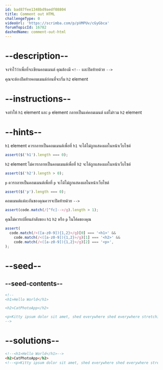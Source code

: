 ```yaml
---
id: bad87fee1348bd9aedf08804
title: Comment out HTML
challengeType: 0
videoUrl: 'https://scrimba.com/p/pVMPUv/cGyGbca'
forumTopicId: 16782
dashedName: comment-out-html
---
```


# --description--

จงจำไว้ว่าเพื่อที่จะเขียนคอมเมนต์ คุณต้องมี `<!--` และปิดท้ายด้วย `-->`

คุณจะต้องปิดท้ายคอมเมนต์ก่อนที่จะเริ่ม `h2` element

# --instructions--

จงทำให้ `h1` element และ `p` element กลายเป็นแค่คอมเมนต์ แต่ไม่รวม `h2` element

# --hints--

`h1` element ควรกลายเป็นคอมเมนต์เพื่อที่ `h1` จะได้ไม่ถูกแสดงผลในหน้าเว็บไซต์

```js
assert($('h1').length === 0);
```

`h2` element ไม่ควรกลายเป็นคอมเมนต์เพื่อที่ `h2` จะได้ถูกแสดงผลในหน้าเว็บไซต์

```js
assert($('h2').length > 0);
```

`p` ควรกลายเป็นคอมเมนต์เพื่อที่ `p` จะได้ไม่ถูกแสดงผลในหน้าเว็บไซต์

```js
assert($('p').length === 0);
```

คอมเมนต์แต่ละอันของคุณควรจะปิดท้ายด้วย `-->`

```js
assert(code.match(/[^fc]-->/g).length > 1);
```

คุณไม่ควรเปลี่ยนลำดับของ `h1` `h2` หรือ `p` ในโค้ดของคุณ

```js
assert(
  code.match(/<([a-z0-9]){1,2}>/g)[0] === '<h1>' &&
    code.match(/<([a-z0-9]){1,2}>/g)[1] === '<h2>' &&
    code.match(/<([a-z0-9]){1,2}>/g)[2] === '<p>',
);
```

# --seed--

## --seed-contents--

```html
<!--
<h1>Hello World</h1>

<h2>CatPhotoApp</h2>

<p>Kitty ipsum dolor sit amet, shed everywhere shed everywhere stretching attack your ankles chase the red dot, hairball run catnip eat the grass sniff.</p>
-->
```

# --solutions--

```html
<!--<h1>Hello World</h1>-->
<h2>CatPhotoApp</h2>
<!--<p>Kitty ipsum dolor sit amet, shed everywhere shed everywhere stretching attack your ankles chase the red dot, hairball run catnip eat the grass sniff.</p> -->
```
